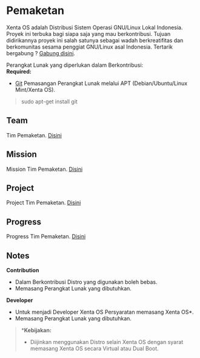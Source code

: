 # Pemaketan
Xenta OS adalah Distribusi Sistem Operasi GNU/Linux Lokal Indonesia. Proyek ini terbuka bagi siapa saja yang mau berkontribusi. Tujuan didirikannya proyek ini salah satunya sebagai wadah berkreatifitas dan berkomunitas sesama penggiat GNU/Linux asal Indonesia.  Tertarik bergabung ? [Gabung disini](http://dev.xentaos.org/join.html).

Perangkat Lunak yang diperlukan dalam Berkontribusi:  
**Required:**  
 * [Git](https://git-scm.com/)
Pemasangan Perangkat Lunak melalui APT (Debian/Ubuntu/Linux Mint/Xenta OS).  
> sudo apt-get install git

## Team
Tim Pemaketan. [Disini](http://dev.xentaos.org/team.html)

## Mission
Mission Tim Pemaketan. [Disini](http://dev.xentaos.org/mission.html)

## Project
Project Tim Pemaketan. [Disini](http://dev.xentaos.org/project.html)

## Progress
Progress Tim Pemaketan. [Disini](http://dev.xentaos.org/progress.html)

## Notes
**Contribution**
 * Dalam Berkontribusi Distro yang digunakan boleh bebas.
 * Memasang Perangkat Lunak yang dibutuhkan.

**Developer**
 * Untuk menjadi Developer Xenta OS Persyaratan memasang Xenta OS*.
 * Memasang Perangkat Lunak yang dibutuhkan.
> ***Kebijakan:**  
>  * Diijinkan menggunakan Distro selain Xenta OS dengan syarat memasang Xenta OS secara Virtual atau Dual Boot.
